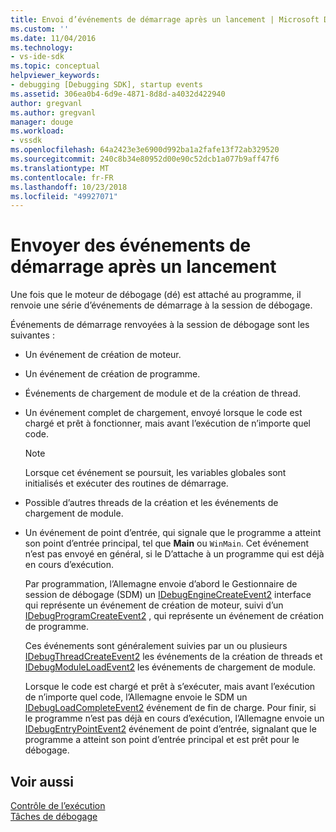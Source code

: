 ```yaml
---
title: Envoi d’événements de démarrage après un lancement | Microsoft Docs
ms.custom: ''
ms.date: 11/04/2016
ms.technology:
- vs-ide-sdk
ms.topic: conceptual
helpviewer_keywords:
- debugging [Debugging SDK], startup events
ms.assetid: 306ea0b4-6d9e-4871-8d8d-a4032d422940
author: gregvanl
ms.author: gregvanl
manager: douge
ms.workload:
- vssdk
ms.openlocfilehash: 64a2423e3e6900d992ba1a2fafe13f72ab329520
ms.sourcegitcommit: 240c8b34e80952d00e90c52dcb1a077b9aff47f6
ms.translationtype: MT
ms.contentlocale: fr-FR
ms.lasthandoff: 10/23/2018
ms.locfileid: "49927071"
---
```

# <a name="send-startup-events-after-a-launch"></a>Envoyer des événements de démarrage après un lancement
Une fois que le moteur de débogage (dé) est attaché au programme, il renvoie une série d’événements de démarrage à la session de débogage.  
  
 Événements de démarrage renvoyées à la session de débogage sont les suivantes :  
  
- Un événement de création de moteur.  
  
- Un événement de création de programme.  
  
- Événements de chargement de module et de la création de thread.  
  
- Un événement complet de chargement, envoyé lorsque le code est chargé et prêt à fonctionner, mais avant l’exécution de n’importe quel code. 
  
  > [!NOTE]
  >  Lorsque cet événement se poursuit, les variables globales sont initialisés et exécuter des routines de démarrage.  
  
- Possible d’autres threads de la création et les événements de chargement de module.  
  
- Un événement de point d’entrée, qui signale que le programme a atteint son point d’entrée principal, tel que **Main** ou `WinMain`. Cet événement n’est pas envoyé en général, si le D’attache à un programme qui est déjà en cours d’exécution.  
  
  Par programmation, l’Allemagne envoie d’abord le Gestionnaire de session de débogage (SDM) un [IDebugEngineCreateEvent2](../../extensibility/debugger/reference/idebugenginecreateevent2.md) interface qui représente un événement de création de moteur, suivi d’un [IDebugProgramCreateEvent2](../../extensibility/debugger/reference/idebugprogramcreateevent2.md) , qui représente un événement de création de programme.  
  
  Ces événements sont généralement suivies par un ou plusieurs [IDebugThreadCreateEvent2](../../extensibility/debugger/reference/idebugthreadcreateevent2.md) les événements de la création de threads et [IDebugModuleLoadEvent2](../../extensibility/debugger/reference/idebugmoduleloadevent2.md) les événements de chargement de module.  
  
  Lorsque le code est chargé et prêt à s’exécuter, mais avant l’exécution de n’importe quel code, l’Allemagne envoie le SDM un [IDebugLoadCompleteEvent2](../../extensibility/debugger/reference/idebugloadcompleteevent2.md) événement de fin de charge. Pour finir, si le programme n’est pas déjà en cours d’exécution, l’Allemagne envoie un [IDebugEntryPointEvent2](../../extensibility/debugger/reference/idebugentrypointevent2.md) événement de point d’entrée, signalant que le programme a atteint son point d’entrée principal et est prêt pour le débogage.  
  
## <a name="see-also"></a>Voir aussi  
 [Contrôle de l’exécution](../../extensibility/debugger/control-of-execution.md)   
 [Tâches de débogage](../../extensibility/debugger/debugging-tasks.md)